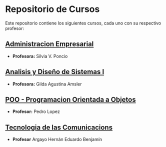 # Repositorio de Cursos

Este repositorio contiene los siguientes cursos, cada uno con su respectivo profesor:

## [Administracion Empresarial](https://github.com/CodingDiego/UAI/tree/main/Administracion%20Empresarial)

- **Profesora:** Silvia V. Poncio

## [Analisis y Diseño de Sistemas I](https://github.com/CodingDiego/UAI/tree/main/Analisis%20y%20Dise%C3%B1o%20de%20Sistemas%20I)

- **Profesora:** Gilda Agustina Amsler

## [POO - Programacion Orientada a Objetos](https://github.com/CodingDiego/UAI/tree/main/POO)

- **Profesor:** Pedro Lopez

## [Tecnologia de las Comunicacions](https://github.com/CodingDiego/UAI/tree/main/Tecnologia%20de%20las%20Comunicaciones)

-  **Profesor** Argayo Hernán Eduardo Benjamín
